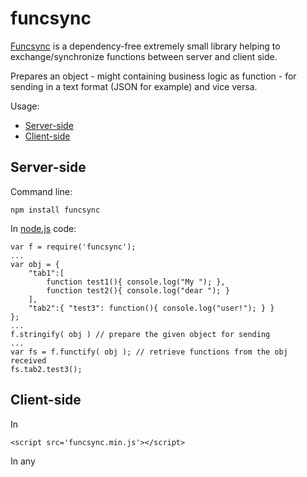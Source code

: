 funcsync
========

[Funcsync](https://github.com/imrefazekas/funcsync) is a dependency-free extremely small library helping to exchange/synchronize functions between server and client side. 

Prepares an object - might containing business logic as function - for sending in a text format (JSON for example) and vice versa.

Usage:

- [Server-side](server-side)
- [Client-side](client-side)


## Server-side

Command line:

	npm install funcsync

In [node.js](www.nodejs.org) code:

	var f = require('funcsync');
	...
	var obj = {
		"tab1":[
			function test1(){ console.log("My "); },
			function test2(){ console.log("dear "); }
		],
		"tab2":{ "test3": function(){ console.log("user!"); } }
	};
	...
	f.stringify( obj ) // prepare the given object for sending
	...
	var fs = f.functify( obj ); // retrieve functions from the obj received
	fs.tab2.test3();

## Client-side

In <head>

	<script src='funcsync.min.js'></script>

In any <script> tag

	funcsync.stringify( obj );
 